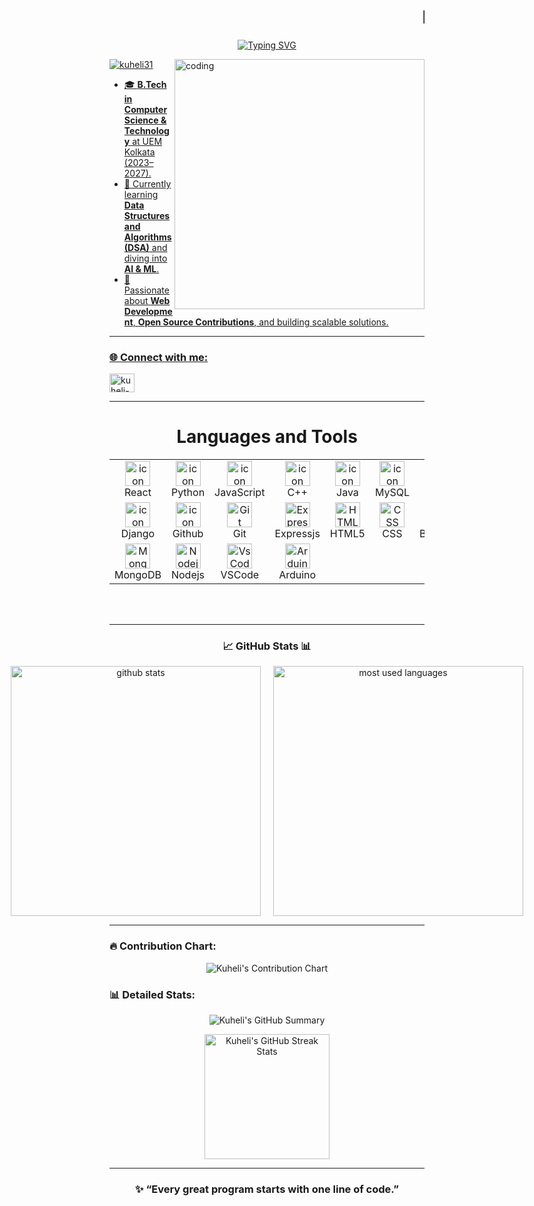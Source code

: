 <h1 align="center">
  <marquee>Hi 👋, I'm Kuheli Bera</marquee>
</h1>

<p align="center">
   <a href="https://git.io/typing-svg"><img src="https://readme-typing-svg.demolab.com?font=Fira+Code&weight=700&size=30&pause=1000&color=7B3C6E&background=AA349F00&center=true&width=435&lines=Artificial+Intelligence;Machine+Learning;Data+Science;Web+Development" alt="Typing SVG" />
</p>

<img align="right" alt="coding" width="400" src="https://i.pinimg.com/originals/7e/b2/49/7eb249f2fd2e58e9ad6dd60ef892971b.gif">

<p align="left">
  <img src="https://komarev.com/ghpvc/?username=kuheli31&label=Profile%20views&color=0e75b6&style=flat" alt="kuheli31" />
</p>

- 🎓 **B.Tech in Computer Science & Technology** at UEM Kolkata (2023–2027).  
- 🌱 Currently learning **Data Structures and Algorithms (DSA)** and diving into **AI & ML**.  
- 🔧 Passionate about **Web Development**, **Open Source Contributions**, and building scalable solutions.  

---

<h3 align="left">🌐 Connect with me:</h3>
<p align="left">
  <a href="https://linkedin.com/in/kuheli-bera-a34078328" target="_blank">
    <img align="center" src="https://raw.githubusercontent.com/rahuldkjain/github-profile-readme-generator/master/src/images/icons/Social/linked-in-alt.svg" alt="kuheli-bera-a34078328" height="30" width="40" />
  </a>
</p>

---

<h1 align="center">Languages and Tools</h1> 
<table align="center" display:flex>
  <tr>
    <td align="center" width="96">
        <img src="https://techstack-generator.vercel.app/react-icon.svg" alt="icon" width="40" height="40" />
      <br>React
    </td>
    <td align="center" width="96">
      <a href="https://www.python.org/">
        <img src="https://techstack-generator.vercel.app/python-icon.svg" alt="icon" width="40" height="40" />
      </a>
      <br>Python
    </td>
    <td align="center" width="96">
        <img src="https://techstack-generator.vercel.app/js-icon.svg" alt="icon" width="40" height="40" />
      <br>JavaScript
    </td>
    <td align="center" width="96">
        <img src="https://techstack-generator.vercel.app/cpp-icon.svg" alt="icon" width="40" height="40" />
      <br>C++
    </td>
    <td align="center" width="96">
        <img src="https://techstack-generator.vercel.app/java-icon.svg" alt="icon" width="40" height="40" />
      <br>Java
    </td>
    <td align="center" width="96">
        <img src="https://techstack-generator.vercel.app/mysql-icon.svg" alt="icon" width="40" height="40" />
      <br>MySQL
    </td>
    <td align="center" width="96">
         <img src="https://skillicons.dev/icons?i=c" width="40" height="40" alt="C" />
      <br>C
    </td>
  </tr>
  <tr>
    <td align="center" width="96">
        <img src="https://techstack-generator.vercel.app/django-icon.svg" alt="icon" width="40" height="40" />
      <br>Django
    </td>
    <td align="center" width="96">
        <img src="https://techstack-generator.vercel.app/github-icon.svg" alt="icon" width="40" height="40" />
      <br>Github
    </td>
    <td align="center" width="96"> 
        <img src="https://user-images.githubusercontent.com/25181517/192108372-f71d70ac-7ae6-4c0d-8395-51d8870c2ef0.png" width="40" height="40" alt="Git" />
      <br>Git
    </td>
    <td align="center" width="96">
        <img src="https://skillicons.dev/icons?i=expressjs" width="40" height="40" alt="Expressjs" />
      <br>Expressjs
    </td>
    <td align="center" width="96">
        <img src="https://skillicons.dev/icons?i=html" width="40" height="40" alt="HTML5" />
      <br>HTML5
    </td>
    <td align="center" width="96">
        <img src="https://skillicons.dev/icons?i=css" width="40" height="40" alt="CSS" />
      <br>CSS
    </td>
    <td align="center" width="96">
        <img src="https://skillicons.dev/icons?i=bootstrap" width="40" height="40" alt="Bootstrap" />
      <br>Bootstrap
    </td>
  </tr>
  <tr>
    <td align="center" width="96">
        <img src="https://skillicons.dev/icons?i=mongodb" width="40" height="40" alt="MongoDB" />
      <br>MongoDB
    </td>
    <td align="center" width="96">
        <img src="https://skillicons.dev/icons?i=nodejs" width="40" height="40" alt="Nodejs" />
      <br>Nodejs
    </td>
    <td align="center" width="96">
      <img src="https://skillicons.dev/icons?i=vscode" width="40" height="40" alt="VsCode" />
      <br>VSCode
    </td>
    <td align="center" width="96">
         <img src="https://skillicons.dev/icons?i=arduino" width="40" height="40" alt="Arduino" />
      <br>Arduino
    </td>
  </tr>
</table>
<br><br>

---

<h3 align="center">📈 GitHub Stats 📊</h3>
<div align="center" style="display: flex; justify-content: center; gap: 20px;">
  <img width=400 src="https://github-readme-stats.vercel.app/api?username=kuheli31&count_private=true&show_icons=true&rank_icon=github&locale=en&theme=react&border_radius=10" alt="github stats">
  <img width=400 src="https://github-readme-stats.vercel.app/api/top-langs?username=kuheli31&show_icons=true&locale=en&theme=react&border_radius=10&layout=compact&langs_count=10" alt="most used languages">
</div>

---

<h3 align="left">🔥 Contribution Chart:</h3>
<p align="center">
  <img src="https://github-readme-activity-graph.vercel.app/graph?username=kuheli31&bg_color=0d1117&color=f5f5f5&line=f500e4&point=ffab00&area=true&hide_border=true" alt="Kuheli's Contribution Chart"/>
</p>

<h3 align="left">📊 Detailed Stats:</h3>
<p align="center">
  <img src="https://github-profile-summary-cards.vercel.app/api/cards/profile-details?username=kuheli31&theme=radical" alt="Kuheli's GitHub Summary"/>
</p>
<p align="center">
  <img src="https://github-readme-streak-stats-salesp07.vercel.app/?user=kuheli31&theme=react" height="200px" alt="Kuheli's GitHub Streak Stats"/> 
</p>

---

<h3 align="center">✨ “Every great program starts with one line of code.”</h3>
